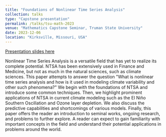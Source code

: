 ```yaml
---
title: "Foundations of Nonlinear Time Series Analysis"
collection: talks
type: "Capstone presentation"
permalink: /talks/tsu-math-2023
venue: "Mathematics Capstone Seminar, Truman State University"
date: 2023-12-06
location: "Kirksville, Missouri, USA"
---
```


[Presentation slides here](C:\Users\krish\Desktop\Repositories\portfolio-website\chebolu.github.io\files\499__Capstone_Presentation__Krishna_Chebolu.pdf)

Nonlinear Time Series Analysis is a versatile field that has yet to realize its complete potential. NTSA has been extensively used in Finance and Medicine, but not as much in the natural sciences, such as climate sciences. This paper attempts to answer the question "What is nonlinear time series analysis and how is it used in modeling climate variability and other such phenomena?" We begin with the foundations of NTSA and introduce some common techniques. Then, we highlight prominent applications of NTSA in current climate modeling such as the El Niño Southern Oscillation and Ozone layer depletion. We also discuss the predictive capabilities and shortcomings of various models. Finally, this paper offers the reader an introduction to seminal works, ongoing research, and problems to further explore. A reader can expect to gain familiarity with important concepts in the field and understand their potential applications in problems around the world.
